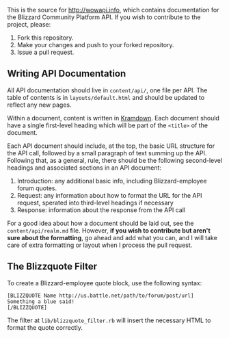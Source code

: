 This is the source for http://wowapi.info, which contains documentation for the Blizzard Community Platform API. If you wish to contribute to the project, please:

  1. Fork this repository.
  2. Make your changes and push to your forked repository.
  3. Issue a pull request.

Writing API Documentation
-------------------------

All API documentation should live in `content/api/`, one file per API. The table of contents is in `layouts/default.html` and should be updated to reflect any new pages.

Within a document, content is written in [Kramdown](http://kramdown.rubyforge.org/). Each document should have a single first-level heading which will be part of the `<title>` of the document.

Each API document should include, at the top, the basic URL structure for the API call, followed by a small paragraph of text summing up the API. Following that, as a general, rule, there should be the following second-level headings and associated sections in an API document:

  1. Introduction: any additional basic info, including Blizzard-employee forum quotes.
  2. Request: any information about how to format the URL for the API request, sperated into third-level headings if necessary
  3. Response: information about the response from the API call

For a good idea about how a document should be laid out, see the `content/api/realm.md` file. However, **if you wish to contribute but aren't sure about the formatting**, go ahead and add what you can, and I will take care of extra formatting or layout when I process the pull request.

The Blizzquote Filter
---------------------

To create a Blizzard-employee quote block, use the following syntax:

    [BLIZZQUOTE Name http://us.battle.net/path/to/forum/post/url]
    Something a blue said!
    [/BLIZZQUOTE]

The filter at `lib/blizzquote_filter.rb` will insert the necessary HTML to format the quote correctly.
